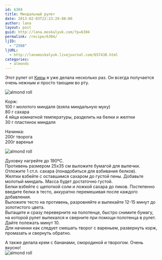 ```yaml
---
id: 6304
title: Миндальный рулет
date: 2013-02-03T22:23:29-08:00
author: lana
layout: post
guid: http://lana.moskalyuk.com/?p=6304
permalink: /recipe/6304/
ljID:
  - "2568"
ljURL:
  - http://lanamoskalyuk.livejournal.com/657438.html
categories:
  - almonds
---
```

Этот рулет от [Киры](http://kotokhira.livejournal.com/72865.html?view=152225#t152225) я уже делала несколько раз. Он всегда получается очень нежным и просто тающим во рту.

![almond roll](http://farm9.staticflickr.com/8230/8442896495_99cdeb6f6a_c.jpg) 

Корж:  
100 г молотого миндаля (взяла миндальную муку)  
80 г сахара  
4 яйца комнатной температуры, разделить на белки и желтки  
30 г пластинок миндаля

Начинка:  
200г творога  
200г варенья

![almond roll](http://farm9.staticflickr.com/8048/8442898289_23777f78f8_c.jpg) 

Духовку нагрейте до 190ºС.  
Противень размером 25х35 см выложите бумагой для выпечки.  
Отложите 1 ст.л. сахара (понадобиться для взбивания белков).  
Желтки взбейте с оставшимся сахаром до густой пены. Добавьте молотый миндаль. Масса будет достаточно густой.  
Белки взбейте с щепоткой соли и ложкой сахара до пиков. Постепенно введите белки в тесто, аккуратно перемешивая после каждого добавления.  
Выложите тесто на противень, разровняйте и выпекайте 12-15 минут до золотистого цвета.  
Вытащите и сразу переверните на полотенце, быстро снимите бумагу, на которой рулет выпекался и сверните при помощи полотенца в рулет. Дайте полежать минут 10.  
Для начинки как следует смешать творог с вареньем, развернуть корж, промазать и свернуть обратно.

А также делала крем с бананами, смородиной и творогом. Очень вкусно!  
![almond roll](http://farm9.staticflickr.com/8466/8443988526_2de22157d2_c.jpg)
